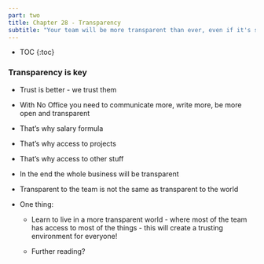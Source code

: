 ```yaml
---
part: two
title: Chapter 28 - Transparency
subtitle: "Your team will be more transparent than ever, even if it's spread geographically!"
---
```


* TOC
{:toc}

### Transparency is key

- Trust is better - we trust them

- With No Office you need to communicate more, write more, be more open and transparent

- That’s why salary formula

- That’s why access to projects

- That’s why access to other stuff

- In the end the whole business will be transparent

- Transparent to the team is not the same as transparent to the world

- One thing:

	- Learn to live in a more transparent world - where most of the team has access to most of the things - this will create a trusting environment for everyone!

	- Further reading?
